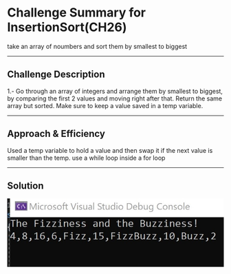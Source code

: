 # Challenge Summary for InsertionSort(CH26)
take an array of noumbers and sort them by smallest to biggest

-----
## Challenge Description
1.- Go through an array of integers and arrange them by smallest to biggest, by comparing the first 2 values and moving
 right after that. Return the same array but sorted.
Make sure to keep a value saved in a temp variable.

------
## Approach & Efficiency
Used a temp variable to hold a value and then swap it if the next value is smaller than the temp.
use a while loop inside a for loop

-------
## Solution
![Image 1](https://github.com/Alejandroid101/data-structures-and-algorithms-401c/blob/master/assets/CH16FizzBuzzTree.jpg?raw=true)


